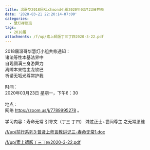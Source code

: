 ```yaml
---
title: 温哥华2018届Richmond小组2020年03月23日共修
date: '2020-03-21 22:20:14-07:00'
categories:
  - 慧灯禅修班
tags:
  - 2018届
attachments: /f/up/索上師版丁三丁四2020-3-22.pdf
---
```

2018届温哥华慧灯小组共修通知：\
诸法等性本基法界中\
自现圆满三身游舞力\
离障本来怙主龙钦巴\
祈请无垢光尊常护我\
\
时间：\
2020年03月23日 星期一，下午6：30\
\
地点：\
网络 <https://zoom.us/j/7789995278> 。\
\
学习内容：寿命无常 引导文（丁三 丁四） 殊胜正士+世间尊主 之无常思维

[/f/up/前行系列3·普贤上师言教讲记三-寿命无常1.doc](https://s3.ap-northeast-1.wasabisys.com/hdcx/hdv/f/up/前行系列3·普贤上师言教讲记三-寿命无常1.doc)

[/f/up/索上師版丁三丁四2020-3-22.pdf](https://s3.ap-northeast-1.wasabisys.com/hdcx/hdv/f/up/索上師版丁三丁四2020-3-22.pdf)